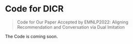 # Code for DICR
> Code for Our Paper Accepted by EMNLP2022: Aligning Recommendation and Conversation via Dual Imitation

The Code is coming soon.
